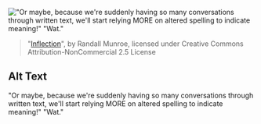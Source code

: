 !["Or maybe, because we're suddenly having so many conversations through written text, we'll start relying MORE on altered spelling to indicate meaning!" "Wat."](https://imgs.xkcd.com/comics/inflection.png)
> "[Inflection](https://xkcd.com/1709/)", by Randall Munroe, licensed under Creative Commons Attribution-NonCommercial 2.5 License

## Alt Text
"Or maybe, because we're suddenly having so many conversations through written text, we'll start relying MORE on altered spelling to indicate meaning!" "Wat."
